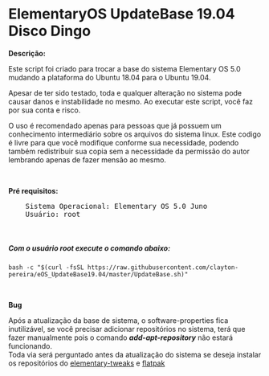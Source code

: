 # ElementaryOS UpdateBase 19.04 Disco Dingo

<p><b> Descrição: </b></p>
<p>
    Este script foi criado para trocar a base do sistema Elementary OS 5.0
 mudando a plataforma do Ubuntu 18.04 para o Ubuntu 19.04.
</p>
 <p>
    Apesar de ter sido testado, toda e qualquer alteração no sistema pode
 causar danos e instabilidade no mesmo. Ao executar este script, você faz por
 sua conta e risco.
</p>
<p>
    O uso é recomendado apenas para pessoas que já possuem um conhecimento
 intermediário sobre os arquivos do sistema linux.
    Este codigo é livre para que você modifique conforme sua necessidade,
 podendo também redistribuir sua copia sem a necessidade da permissão do autor
 lembrando apenas de fazer mensão ao mesmo.
</p>

<br>

<p><b> Pré requisitos: </b></p>
<pre>
    Sistema Operacional: Elementary OS 5.0 Juno
    Usuário: root
</pre>

<br>

##### Com o usuário root execute o comando abaixo:
```shell
bash -c "$(curl -fsSL https://raw.githubusercontent.com/clayton-pereira/eOS_UpdateBase19.04/master/UpdateBase.sh)"
```

<br>

<p><b> Bug </b></p>
<p>
  Após a atualização da base de sistema, o software-properties fica inutilizável, se você precisar adicionar repositórios no sistema, terá que fazer manualmente pois o comando <b><i>add-apt-repository</i></b> não estará funcionando.<br>
Toda via será perguntado antes da atualização do sistema se deseja instalar os repositórios do <a href="https://github.com/elementary-tweaks/elementary-tweaks">elementary-tweaks</a> e <a href="https://flatpak.org/setup/elementary%20OS/">flatpak</a>
</p>
